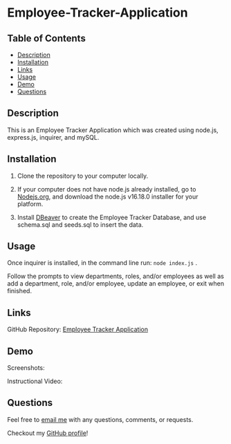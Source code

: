 # Employee-Tracker-Application

## Table of Contents
* [Description](#description)
* [Installation](#installation)
* [Links](#links)
* [Usage](#usage)
* [Demo](#demo)
* [Questions](#questions)

## Description
This is an Employee Tracker Application which was created using node.js, express.js, inquirer, and mySQL. 

## Installation
1.  Clone the repository to your computer locally. 

2. If your computer does not have node.js already installed, go to [Nodejs.org](https://nodejs.org/en/download/), and download the node.js v16.18.0 installer for your platform.

3. Install [DBeaver](https://dbeaver.io/download/) to create the Employee Tracker Database, and use schema.sql and seeds.sql to insert the data.

## Usage

Once inquirer is installed, in the command line run:  `node index.js` .

Follow the prompts to view departments, roles, and/or employees as well as add a department, role, and/or employee, update an employee, or exit when finished.

## Links
GitHub Repository: [Employee Tracker Application](https://github.com/kdrummond528/Employee-Tracker-App)


## Demo
Screenshots: 

Instructional Video: 

## Questions

Feel free to [email me](mailto:k.drummond528@gmail.com) with any questions, comments, or requests.

Checkout my [GitHub profile](https://github.com/kdrummond528)!